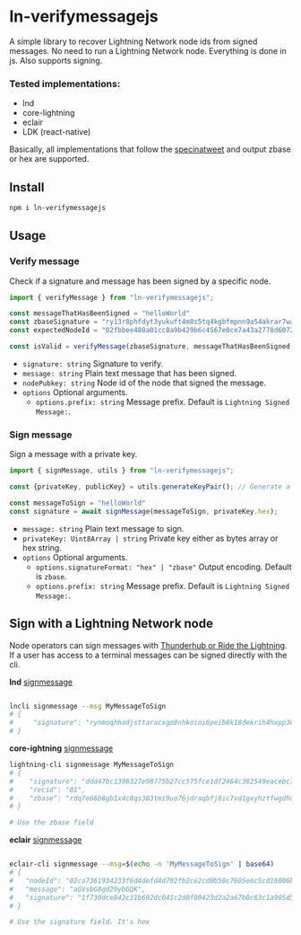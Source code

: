 # ln-verifymessagejs

A simple library to recover Lightning Network node ids from signed messages. No need to run a Lightning Network node. Everything is done in js. Also supports signing.

### Tested implementations:
- lnd
- core-lightning
- eclair
- LDK (react-native)

Basically, all implementations that follow the [specinatweet](https://web.archive.org/web/20191010011846/https://twitter.com/rusty_twit/status/1182102005914800128) and output zbase or hex are supported.

## Install

```bash
npm i ln-verifymessagejs
```

## Usage

### Verify message

Check if a signature and message has been signed by a specific node.

```ts
import { verifyMessage } from "ln-verifymessagejs";

const messageThatHasBeenSigned = "helloWorld"
const zbaseSignature = "ry13r8phfdyt3yukuft4m8s5tq4kgbfmpnn9a54akrar7waxjooi1h1nsp8uzsf5t6fcctupzhhte1y388d19jwobz5bwh5rybs5wrb7"
const expectedNodeId = "02fbbee488a01cc8a9b429b6c4567e0ce7a43a2778d60729d5c4c67dcb9a34a898"

const isValid = verifyMessage(zbaseSignature, messageThatHasBeenSigned, expectedNodeId);
```

- `signature: string` Signature to verify.
- `message: string` Plain text message that has been signed.
- `nodePubkey: string` Node id of the node that signed the message.
- `options` Optional arguments.
    - `options.prefix: string` Message prefix. Default is `Lightning Signed Message:`.


### Sign message

Sign a message with a private key.

```ts
import { signMessage, utils } from "ln-verifymessagejs";

const {privateKey, publicKey} = utils.generateKeyPair(); // Generate a keypair or use your own private key.

const messageToSign = "helloWorld"
const signature = await signMessage(messageToSign, privateKey.hex);
```

- `message: string` Plain text message to sign.
- `privateKey: Uint8Array | string` Private key either as bytes array or hex string.
- `options` Optional arguments.
    - `options.signatureFormat: "hex" | "zbase"` Output encoding. Default is `zbase`.
    - `options.prefix: string` Message prefix. Default is `Lightning Signed Message:`.


## Sign with a Lightning Network node

Node operators can sign messages with [Thunderhub or Ride the Lightning](https://lightningnetwork.plus/questions/46).
If a user has access to a terminal messages can be signed directly with the cli.

**lnd** [signmessage](https://lightning.engineering/api-docs/api/lnd/lightning/sign-message/index.html)
```bash

lncli signmessage --msg MyMessageToSign
# {
#     "signature": "rynmoqhhadjsttaracxgo9nhkoioi6peib8k18dekrih4hxpp36zcbgc6ntyrggc11uhjcb9prcx5py6qo16bk89i458r4n51ghggnxc"
# }
```


**core-ightning** [signmessage](https://docs.corelightning.org/reference/lightning-signmessage)
```bash
lightning-cli signmessage MyMessageToSign
# {
#    "signature": "ddd47bc1398327e98775b27cc575fce1df2464c382549eacebc7233c1cbc4b430f8ee4d654719a1bc281f51b030ba9fa8bf95032c26abfe6e56bb282a9065332",
#    "recid": "01",
#    "zbase": "rdq7e66b8gb1x4c8qs383tmi9uo76jdraqbfj8ic7xd1gxyhztfwgdhqhumfehc4dxbed7e5ycf4u6wm9fedfoukz9uqk471okwocw31"
# }

# Use the zbase field
```


**eclair** [signmessage](https://github.com/ACINQ/eclair/pull/1499)
```bash

eclair-cli signmessage --msg=$(echo -n 'MyMessageToSign' | base64)
# {
#   "nodeId": "02ca7361934233f6d4defd4d792fb2ce2cd0b50c7605e6c5cd16006bcd5be2bf70",
#   "message": "aGVsbG8gd29ybGQK",
#   "signature": "1f730dce842c31b692dc041c2d0f00423d2a2a67b0c63c1a905d500f09652a5b1a036763a1603333fa589ae92d1f7963428ff170e976d0966a113f4b9f9d0efc7f"
# }

# Use the signature field. It's hex
```

